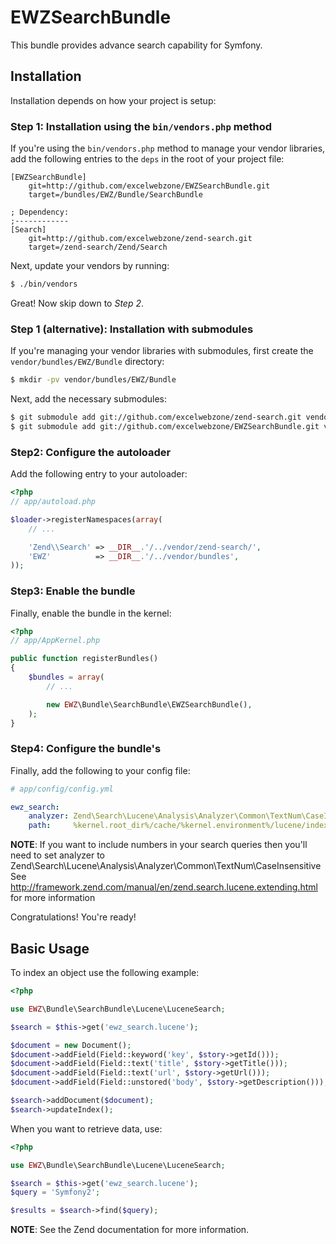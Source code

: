 EWZSearchBundle
=============

This bundle provides advance search capability for Symfony.

## Installation

Installation depends on how your project is setup:

### Step 1: Installation using the `bin/vendors.php` method

If you're using the `bin/vendors.php` method to manage your vendor libraries,
add the following entries to the `deps` in the root of your project file:

```
[EWZSearchBundle]
    git=http://github.com/excelwebzone/EWZSearchBundle.git
    target=/bundles/EWZ/Bundle/SearchBundle

; Dependency:
;------------
[Search]
    git=http://github.com/excelwebzone/zend-search.git
    target=/zend-search/Zend/Search

```

Next, update your vendors by running:

``` bash
$ ./bin/vendors
```

Great! Now skip down to *Step 2*.

### Step 1 (alternative): Installation with submodules

If you're managing your vendor libraries with submodules, first create the
`vendor/bundles/EWZ/Bundle` directory:

``` bash
$ mkdir -pv vendor/bundles/EWZ/Bundle
```

Next, add the necessary submodules:

``` bash
$ git submodule add git://github.com/excelwebzone/zend-search.git vendor/zend-search/Zend/Search
$ git submodule add git://github.com/excelwebzone/EWZSearchBundle.git vendor/bundles/EWZ/Bundle/SearchBundle
```

### Step2: Configure the autoloader

Add the following entry to your autoloader:

``` php
<?php
// app/autoload.php

$loader->registerNamespaces(array(
    // ...

    'Zend\\Search' => __DIR__.'/../vendor/zend-search/',
    'EWZ'          => __DIR__.'/../vendor/bundles',
));
```

### Step3: Enable the bundle

Finally, enable the bundle in the kernel:

``` php
<?php
// app/AppKernel.php

public function registerBundles()
{
    $bundles = array(
        // ...

        new EWZ\Bundle\SearchBundle\EWZSearchBundle(),
    );
}
```

### Step4: Configure the bundle's

Finally, add the following to your config file:

``` yaml
# app/config/config.yml

ewz_search:
    analyzer: Zend\Search\Lucene\Analysis\Analyzer\Common\TextNum\CaseInsensitive
    path:     %kernel.root_dir%/cache/%kernel.environment%/lucene/index
```

**NOTE**: If you want to include numbers in your search queries then you'll need to set
analyzer to Zend\Search\Lucene\Analysis\Analyzer\Common\TextNum\CaseInsensitive
See http://framework.zend.com/manual/en/zend.search.lucene.extending.html for more information

Congratulations! You're ready!

## Basic Usage

To index an object use the following example:

``` php
<?php

use EWZ\Bundle\SearchBundle\Lucene\LuceneSearch;

$search = $this->get('ewz_search.lucene');

$document = new Document();
$document->addField(Field::keyword('key', $story->getId()));
$document->addField(Field::text('title', $story->getTitle()));
$document->addField(Field::text('url', $story->getUrl()));
$document->addField(Field::unstored('body', $story->getDescription()));

$search->addDocument($document);
$search->updateIndex();
```

When you want to retrieve data, use:

``` php
<?php

use EWZ\Bundle\SearchBundle\Lucene\LuceneSearch;

$search = $this->get('ewz_search.lucene');
$query = 'Symfony2';

$results = $search->find($query);
```

**NOTE**: See the Zend documentation for more information.
